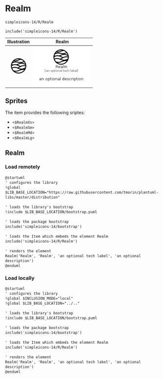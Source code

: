 # Realm


```text
simpleicons-14/R/Realm
```

```text
include('simpleicons-14/R/Realm')
```



| Illustration | Realm |
| :---: | :---: |
| ![illustration for Illustration](../../simpleicons-14/R/Realm.png) | ![illustration for Realm](../../simpleicons-14/R/Realm.Local.png) |



## Sprites
The item provides the following sriptes:

- `<$RealmXs>`
- `<$RealmSm>`
- `<$RealmMd>`
- `<$RealmLg>`





## Realm

### Load remotely
```plantuml
@startuml
' configures the library
!global $LIB_BASE_LOCATION="https://raw.githubusercontent.com/tmorin/plantuml-libs/master/distribution"

' loads the library's bootstrap
!include $LIB_BASE_LOCATION/bootstrap.puml

' loads the package bootstrap
include('simpleicons-14/bootstrap')

' loads the Item which embeds the element Realm
include('simpleicons-14/R/Realm')

' renders the element
Realm('Realm', 'Realm', 'an optional tech label', 'an optional description')
@enduml
```

### Load locally
```plantuml
@startuml
' configures the library
!global $INCLUSION_MODE="local"
!global $LIB_BASE_LOCATION="../.."

' loads the library's bootstrap
!include $LIB_BASE_LOCATION/bootstrap.puml

' loads the package bootstrap
include('simpleicons-14/bootstrap')

' loads the Item which embeds the element Realm
include('simpleicons-14/R/Realm')

' renders the element
Realm('Realm', 'Realm', 'an optional tech label', 'an optional description')
@enduml
```


